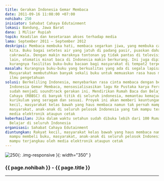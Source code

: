 ```yaml
---
title: Gerakan Indonesia Gemar Membaca
date: 2011-09-16 11:08:00 +07:00
nohibah: 250
inisiator: Sahabat Cahaya Edutainment
lokasi: Bandung, Jawa Barat
dana: 1 Miliar Rupiah
topik: Keadilan dan kesetaraan akses terhadap media
lama: September 2011 – September 2012
deskripsi: Membaca membuka hati, membaca segarkan jiwa, yang membuka cakrawala ketidaktahuan
  kita. Buku bagai setetes air yang jatuh di padang pasir, puaskan dahaga kita, tembusi
  cakrawala. Dengan makin maraknya tontonan yg tidak pantas di televisi dan media
  lain, otomatis minat baca di Indonesia makin berkurang. Ini juga dipicu dengan sangat
  kurangnya fasilitas buku-buku bacaan bagi masyarakat di tempat2 terpencil
masalah: Kurangnya buku-buku yang berkualitas yang ada di segala lapisan masyarakatm.
  Masyarakat membutuhkan banyak sekali buku untuk memuaskan rasa haus mereka akan
  ilmu pengetahuan
solusi: Berkeliling Indonesia, menyebarkan rasa cinta membaca dengan bendera Gerakan
  Indonesia Gemar Membaca, mensosialisasikan lagu Ke Pustaka karya Ferry Curtis yang
  sudah menjadi soundtrack gerakan ini. Mendirikan Rumah Baca dan Belajar Sahabat
  Cahaya (RBBSC) di banyak titik di seluruh indonesia, memantau kemajuannya, membuat
  kurikulum yang seragam dan sesuai. Proyek ini akan memberi keuntungan kepada rakyat
  kecil, masyarakat kelas bawah yang haus membaca namun tak pernah mampu membeli buku,
  masyarakat, anak-anak di seluruh pelosok Indonesia yang tak mampu terjangkau oleh
  media elektronik ataupun cetak
keberhasilan: Jika dalam waktu setahun sudah dibuka lebih dari 100 Rumah Baca dan
  Belajar di seluruh Indonesia
organisasi: Sahabat Cahaya Edutainment
diuntungkan: Rakyat kecil, masyarakat kelas bawah yang haus membaca namun tak pernah
  mampu membeli buku, masyarakat, anak-anak di seluruh pelosok Indonesia yang tak
  mampu terjangkau oleh media elektronik ataupun cetak
---
```


![250](/static/img/hibahcmb/250.png){: .img-responsive }{: width="350" }

### {{ page.nohibah }} - {{ page.title }}

---
